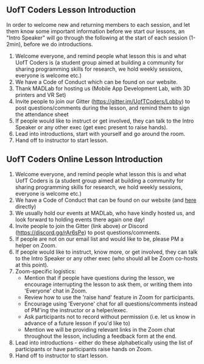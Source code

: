## UofT Coders Lesson Introduction

In order to welcome new and returning members to each session, and let them know some important 
information before we start our lessons, an "Intro Speaker" will go through the following 
at the start of each session (1-2min), before we do introductions.

1. Welcome everyone, and remind people what lesson this is and what UofT Coders is (a student 
group aimed at building a community for sharing programming skills for research, we hold weekly 
sessions, everyone is welcome etc.)
2. We have a Code of Conduct which can be found on our website.
3. Thank MADLab for hosting us (Mobile App Development Lab, with 3D printers and VR Set)
4. Invite people to join our Gitter (https://gitter.im/UofTCoders/Lobby) to post questions/comments 
during the lesson, and remind them to sign the attendance sheet
5. If people would like to instruct or get involved, they can talk to the Intro Speaker 
or any other exec (get exec present to raise hands).
6. Lead into introductions, start with yourself and go around the room.
7. Hand off to instructor to start lesson.

## UofT Coders Online Lesson Introduction

1. Welcome everyone, and remind people what lesson this is and what UofT Coders is (a student
group aimed at building a community for sharing programming skills for research, we hold weekly
sessions, everyone is welcome etc.)
2. We have a Code of Conduct that can be found on our website (and [here][conduct] directly)
3. We usually hold our events at MADLab, who have kindly hosted us, and look forward to holding 
events there again one day! 
4. Invite people to join the Gitter (link above) _or_ Discord (https://discord.gg/rAr6sPe) to post 
questions/comments.
5. If people are not on our email list and would like to be, please PM a helper on Zoom. 
6. If people would like to instruct, know more, or get involved, they can talk to the Intro Speaker
or any other exec (who should all be Zoom co-hosts at this point).
7. Zoom-specific logistics:
    - Mention that if people have questions during the lesson, we encourage interrupting the lesson to ask them, or writing them into 'Everyone' chat in Zoom. 
    - Review how to use the 'raise hand' feature in Zoom for participants. 
    - Encourage using 'Everyone' chat for all questions/comments instead of PM'ing the instructor or a helper/exec. 
    - Ask participants not to record without permission (i.e. let us know in advance of a future lesson if you'd like to) 
    - Mention we will be providing relevant links in the Zoom chat throughout the lesson, including a feedback form at the end.
7. Lead into introductions - either do these alphabetically using the list of participants or have participants 
raise hands on Zoom.
8. Hand off to instructor to start lesson. 

[conduct]: https://github.com/UofTCoders/studyGroup/blob/gh-pages/codeOfConduct.md
